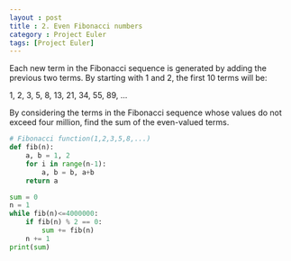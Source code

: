 ```yaml
---
layout : post
title : 2. Even Fibonacci numbers
category : Project Euler
tags: [Project Euler]
---
```




Each new term in the Fibonacci sequence is generated by adding the previous two terms. By starting with 1 and 2, the first 10 terms will be:

1, 2, 3, 5, 8, 13, 21, 34, 55, 89, ...

By considering the terms in the Fibonacci sequence whose values do not exceed four million, find the sum of the even-valued terms.



```python
# Fibonacci function(1,2,3,5,8,...)
def fib(n):
    a, b = 1, 2
    for i in range(n-1):
        a, b = b, a+b
    return a

sum = 0
n = 1
while fib(n)<=4000000:
    if fib(n) % 2 == 0:
        sum += fib(n)
    n += 1
print(sum)
```

